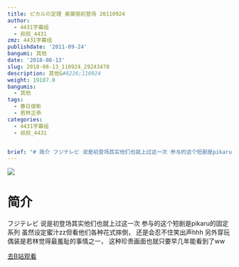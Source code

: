 ```yaml
---
title: ピカルの定理 奥黛丽初登场 20110924
author:
  - 4431字幕组
  - 叔叔_4431
zmz: 4431字幕组
publishdate: '2011-09-24'
bangumi: 其他
date: '2018-08-13'
slug: 2018-08-13_110924_29243478
description: 其他&#8226;110924
weight: 19187.0
bangumis:
  - 其他
tags:
  - 春日俊彰
  - 若林正恭
categories:
  - 4431字幕组
  - 叔叔_4431


brief: "# 简介 フジテレビ 说是初登场其实他们也就上过这一次 参与的这个短剧是pikaru的固定系列 虽然设定蜜汁zz但看他们各种花式摔倒， 还是会忍不住笑出声hhh 另外穿玩偶装是若林觉得最羞耻的事情之一， 这种珍贵画面也就只要早几年能看到了ww"
---
```

![](https://i.imgur.com/gJOuh7E.jpg)
# 简介  
フジテレビ
说是初登场其实他们也就上过这一次
参与的这个短剧是pikaru的固定系列
虽然设定蜜汁zz但看他们各种花式摔倒，
还是会忍不住笑出声hhh
另外穿玩偶装是若林觉得最羞耻的事情之一，
这种珍贵画面也就只要早几年能看到了ww  

[去B站观看](https://www.bilibili.com/video/av29243478/)
 
